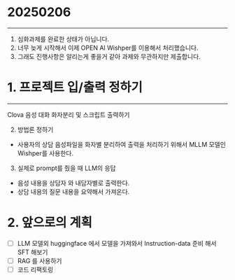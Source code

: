# 20250206
-----

1. 심화과제를 완료한 상태가 아닙니다. 
2. 너무 늦게 시작해서 이제 OPEN AI Wishper를 이용해서 처리했습니다. 
3. 그래도 진행사항은 알리는게 좋을거 같아 과제와 무관하지만 제출합니다. 

# 1. 프로젝트 입/출력 정하기
--- 
Clova 음성 대화 화자분리 및 스크립트 출력하기

2. 방법론 정하기
- 사용자의 상담 음성파일을 화자별 분리하여 출력을 처리하기 위해서 MLLM 모델인 Wishper를 사용한다. 

3. 실제로 prompt를 줬을 때 LLM의 응답
- 음성 내용을 상담자 와 내담자별로 출력한다. 
- 상담 내용의 질문 내용을 요약해서 가져온다. 


# 2. 앞으로의 계획 

- [ ] LLM 모델외 huggingface 에서 모델을 가져와서 Instruction-data 준비 해서 SFT 해보기 
- [ ] RAG 를 사용하기 
- [ ] 코드 리팩토링